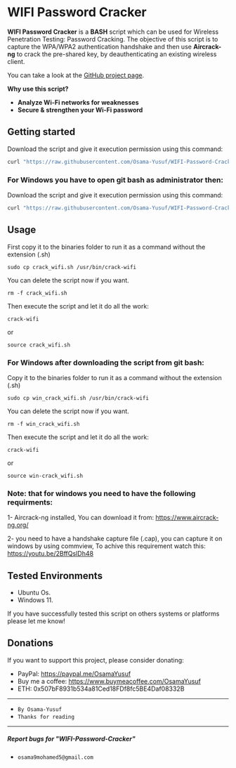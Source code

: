 # WIFI Password Cracker

**WIFI Password Cracker** is a **BASH** script which can be used for Wireless Penetration Testing: Password Cracking.
The objective of this script is to capture the WPA/WPA2 authentication handshake and then use **Aircrack-ng** to crack the pre-shared key, by deauthenticating an existing wireless client. 

You can take a look at the [GitHub project page](https://github.com/Osama-Yusuf/WIFI-Password-Cracker).

**Why use this script?**

* **Analyze Wi-Fi networks for weaknesses**
* **Secure & strengthen your Wi-Fi password**

## Getting started

Download the script and give it execution permission using this command:

```bash
curl "https://raw.githubusercontent.com/Osama-Yusuf/WIFI-Password-Cracker/main/crack_wifi.sh" -o crack_wifi.sh && chmod +x crack_wifi.sh
```

### For Windows you have to open git bash as administrator then:

Download the script and give it execution permission using this command:

```bash
curl "https://raw.githubusercontent.com/Osama-Yusuf/WIFI-Password-Cracker/main/win_crack_wifi.sh" -o win_crack_wifi.sh && chmod +x win_crack_wifi.sh
```

## Usage

First copy it to the binaries folder to run it as a command without the extension (.sh)

```
sudo cp crack_wifi.sh /usr/bin/crack-wifi
```

You can delete the script now if you want.

```
rm -f crack_wifi.sh
```

Then execute the script and let it do all the work:

```
crack-wifi
```

or

```
source crack_wifi.sh
```

### For Windows after downloading the script from git bash:

Copy it to the binaries folder to run it as a command without the extension (.sh)

```
sudo cp win_crack_wifi.sh /usr/bin/crack-wifi
```

You can delete the script now if you want.

```
rm -f win_crack_wifi.sh
```

Then execute the script and let it do all the work:

```
crack-wifi
```

or

```
source win-crack_wifi.sh
```

### Note: that for windows you need to have the following requirments:

1- Aircrack-ng installed, You can download it from: https://www.aircrack-ng.org/

2- you need to have a handshake capture file (.cap), you can capture it on windows by using commview, To achive this requirement watch this: https://youtu.be/2BffQsIDh48

## Tested Environments

* Ubuntu Os.
* Windows 11.

If you have successfully tested this script on others systems or platforms please let me know!

## Donations

 If you want to support this project, please consider donating:
 * PayPal: https://paypal.me/OsamaYusuf
 * Buy me a coffee: https://www.buymeacoffee.com/OsamaYusuf
 * ETH: 0x507bF8931b534a81Ced18FDf8fc5BE4Daf08332B

---

* `By Osama-Yusuf`
* `Thanks for reading`

-------
##### Report bugs for "WIFI-Password-Cracker"
* `osama9mohamed5@gmail.com`
